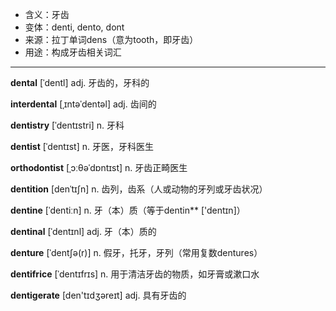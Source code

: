 - <span class="definition">含义：牙齿</span>
- <span class="definition">变体：denti, dento, dont</span>
- <span class="definition">来源：拉丁单词dens（意为tooth，即牙齿）</span>
- <span class="definition">用途：构成牙齿相关词汇</span>


---


<span class="vocabulary">**dental**</span> [ˈdentl] adj. 牙齿的，牙科的

<span class="vocabulary">**interdental**</span> [ˌɪntəˈdentəl] adj. 齿间的

<span class="vocabulary">**dentistry**</span> [ˈdentɪstri] n. 牙科

<span class="vocabulary">**dentist**</span> [ˈdentɪst] n. 牙医，牙科医生

<span class="vocabulary">**orthodontist**</span> [ˌɔːθəˈdɒntɪst] n. 牙齿正畸医生

<span class="vocabulary">**dentition**</span> [denˈtɪʃn] n. 齿列，齿系（人或动物的牙列或牙齿状况）

<span class="vocabulary">**dentine**</span> [ˈdentiːn] n. 牙（本）质（等于dentin**</span> ['dentɪn]）

<span class="vocabulary">**dentinal**</span> [ˈdentɪnl] adj. 牙（本）质的

<span class="vocabulary">**denture**</span> [ˈdentʃə(r)] n. 假牙，托牙，牙列（常用复数dentures）

<span class="vocabulary">**dentifrice**</span> [ˈdentɪfrɪs] n. 用于清洁牙齿的物质，如牙膏或漱口水

<span class="vocabulary">**dentigerate**</span> [den'tɪdʒәreɪt] adj. 具有牙齿的
